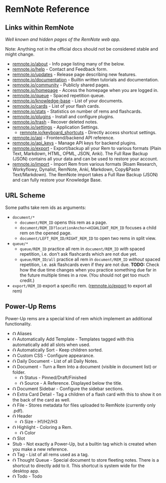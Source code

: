# RemNote Reference

## Links within RemNote

_Well known and hidden pages of the RemNote web app._

Note: Anything not in the official docs should not be considered stable and might change.

- [remnote.io/about](https://www.remnote.io/about/) - Info page listing many of the below.
- [remnote.io/help](https://www.remnote.io/help/) - Contact and Feedback form.
- [remnote.io/updates](https://www.remnote.io/updates/) - Release page describing new features.
- [remnote.io/documentation](https://www.remnote.io/documentation/) - Builtin written tutorials and documentation.
- [remnote.io/community](https://www.remnote.io/community/) - Publicly shared pages.
- [remnote.io/homepage](https://www.remnote.io/homepage/) - Access the homepage when you are logged in.
- [remnote.io/queue](https://www.remnote.io/queue/) - Spaced repetition queue.
- [remnote.io/knowledge-base](https://www.remnote.io/knowledge-base/) - List of your documents.
- [remnote.io/cards](https://www.remnote.io/cards/) - List of your flash cards.
- [remnote.io/stats](https://www.remnote.io/stats/) - Statistics on number of rems and flashcards.
- [remnote.io/plugins](https://www.remnote.io/plugins/) - Install and configure plugins.
- [remnote.io/trash](https://www.remnote.io/trash/) - Recover deleted notes.
- [remnote.io/settings](https://www.remnote.io/settings/) - Application Settings.
  - [remnote.io/keyboard_shortcuts](https://www.remnote.io/keyboard_shortcuts) - Directly access shortcut settings.
- [remnote.io/api](https://www.remnote.io/api/) - Frontend/backend API reference.
- [remnote.io/api_keys](https://www.remnote.io/api_keys/) - Manage API keys for backend plugins.
- [remnote.io/export](https://www.remnote.io/export) - Export/backup all your Rem to various formats (Plain Text, Markdown, HTML, OPML, JSON, Anki). The Full Raw Backup (JSON) contains all your data and can be used to restore your account.
- [remnote.io/import](https://www.remnote.io/import) - Import Rem from various formats (Roam Research, Workyflowy, Dynalist, RemNote, Anki, Markdown, Copy&Paste Text/Markdown). The RemNote import takes a Full Raw Backup (JSON) and can fully restore your Knowledge Base.

## URL Scheme

Some paths take rem ids as arguments:

- `document/*`
  - `document/REM_ID` opens this rem as a page.
  - `document/REM_ID?locationAnchor=HIGHLIGHT_REM_ID` focuses a child rem on the opened page.
  - `document/LEFT_REM_ID/RIGHT_REM_ID` to open two rems in split view.
- `queue/*`
  - `queue/REM_ID` practice all rem in `document/REM_ID` _with_ spaced repetition, i.e. don't ask flashcards which are not due yet.
  - `queue/REM_ID/all` practice all rem in `document/REM_ID` _without_ spaced repetition, i.e. ask flashcards even if they are not due. **TODO:** Check how the due time changes when you practice something due far in the future multiple times in a row. (You should not get too much credit.)
- `export/REM_ID` export a specific rem. ([remnote.io/export](https://www.remnote.io/export) to export all rem)

## Power-Up Rems

Power-Up rems are a special kind of rem which implement an additional functionality.

- ⮉ Aliases
- ⮉ Automatically Add Template - Templates tagged with this automatically add all slots when used.
- ⮉ Automatically Sort - Keep children sorted.
- ⮉ Custom CSS - Configure appearance.
- ⮉ Daily Document - List of all Daily Notes.
- ⮉ Document - Turn a Rem Into a document (visible in document list) or folder.
  - ⮉ Status - Pinned/Draft/Finished
  - ⮉ Source - A Reference. Displayed below the title.
- ⮉ Document Sidebar - Configure the sidebar sections.
- ⮉ Extra Card Detail - Tag a children of a flash card with this to show it on the back of the card as well.
- ⮉ File - Stores metadata for files uploaded to RemNote (currently only .pdf).
- ⮉ Header
  - ⮉ Size - H1/H2/H3
- ⮉ Highlight - Coloring a Rem.
  - ⮉ Color
- ⮉ Slot
- Stub - Not exactly a Power-Up, but a builtin tag which is created when you make a new reference.
- ⮉ Tag - List of all rems used as a tag.
- ⮉ Thought Queue - Special document to store fleeting notes. There is a shortcut to directly add to it. This shortcut is system wide for the desktop app.
- ⮉ Todo - Todo 
